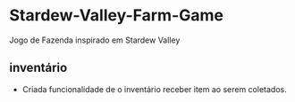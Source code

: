 # Stardew-Valley-Farm-Game
Jogo de Fazenda inspirado em Stardew Valley

## inventário
- Criada funcionalidade de o inventário receber item ao serem coletados.
